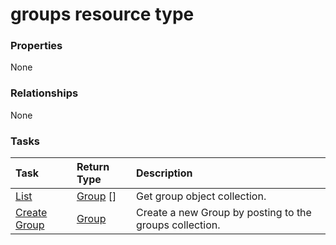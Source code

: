 # groups resource type



### Properties
None

### Relationships
None


### Tasks

| Task		   | Return Type	|Description|
|:---------------|:--------|:----------|
|[List](../api/group_list.md) | [Group](group.md) [] |Get group object collection. |
|[Create Group](../api/group_post_groups.md) |[Group](group.md)| Create a new Group by posting to the groups collection.|

<!-- uuid: d18e0f0f-7f81-4b1e-8911-a43259d82533
2015-10-16 22:29:34 UTC -->
<!-- {
  "type": "#page.annotation",
  "description": "groups resource",
  "keywords": "",
  "section": "documentation",
  "tocPath": ""
}-->